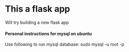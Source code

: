 # This a flask app

Will try building a new flask app

#### Personal instructions for mysql on ubuntu

Use following to run mysql database:
sudo mysql -u root -p
